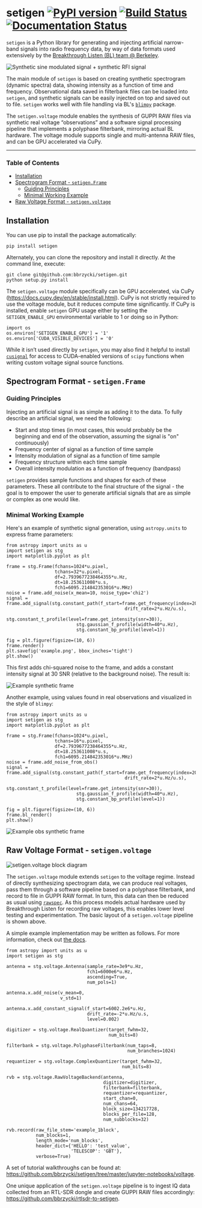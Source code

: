 # setigen [![PyPI version](https://badge.fury.io/py/setigen.svg)](https://badge.fury.io/py/setigen) [![Build Status](https://travis-ci.org/bbrzycki/setigen.svg?branch=master)](https://travis-ci.org/bbrzycki/setigen) [![Documentation Status](https://readthedocs.org/projects/setigen/badge/?version=latest)](https://setigen.readthedocs.io/en/latest/?badge=latest)

`setigen` is a Python library for generating and injecting artificial narrow-band signals into radio frequency data, by way of data formats used extensively by the [Breakthrough Listen (BL) team @ Berkeley](https://seti.berkeley.edu/listen/). 

![Synthetic sine modulated signal + synthetic RFI signal](https://github.com/bbrzycki/setigen/blob/master/docs/source/images/flashy_synthetic.png)

The main module of `setigen` is based on creating synthetic spectrogram (dynamic spectra) data, showing intensity as a function of time and frequency. Observational data saved in filterbank files can be loaded into `setigen`, and synthetic signals can be easily injected on top and saved out to file. `setigen` works well with file handling via BL's [`blimpy`](https://github.com/UCBerkeleySETI/blimpy) package.

The `setigen.voltage` module enables the synthesis of GUPPI RAW files via synthetic real voltage “observations” and a software signal processing pipeline that implements a polyphase filterbank, mirroring actual BL hardware. The voltage module supports single and multi-antenna RAW files, and can be GPU accelerated via CuPy.

---

### Table of Contents
- [Installation](#installation)
- [Spectrogram Format - `setigen.Frame`](#spectrogram-format)
    - [Guiding Principles](#guiding-principles)
    - [Minimal Working Example](#mwe-spectrogram)
- [Raw Voltage Format - `setigen.voltage`](#voltage-format)

## Installation <a name="installation"></a>

You can use pip to install the package automatically:

```
pip install setigen
```

Alternately, you can clone the repository and install it directly. At the command line, execute:

```
git clone git@github.com:bbrzycki/setigen.git
python setup.py install
```

The `setigen.voltage` module specifically can be GPU accelerated, via CuPy (https://docs.cupy.dev/en/stable/install.html). CuPy is not strictly required to use the voltage module, but it reduces compute time significantly. If CuPy is installed, enable `setigen` GPU usage either by setting the `SETIGEN_ENABLE_GPU` environmental variable to 1 or doing so in Python:

```
import os
os.environ['SETIGEN_ENABLE_GPU'] = '1'
os.environ['CUDA_VISIBLE_DEVICES'] = '0'
```

While it isn’t used directly by `setigen`, you may also find it helpful to install [`cusignal`](https://github.com/rapidsai/cusignal) for access to CUDA-enabled versions of `scipy` functions when writing custom voltage signal source functions.

## Spectrogram Format - `setigen.Frame` <a name="spectrogram-format"></a>

### Guiding Principles <a name="guiding-principles"></a>

Injecting an artificial signal is as simple as adding it to the data. To fully describe an artificial signal, we need the following:

* Start and stop times (in most cases, this would probably be the beginning and end of the observation, assuming the signal is "on" continuously)
* Frequency center of signal as a function of time sample
* Intensity modulation of signal as a function of time sample
* Frequency structure within each time sample
* Overall intensity modulation as a function of frequency (bandpass)

`setigen` provides sample functions and shapes for each of these parameters. These all contribute to the final structure of the signal - the goal is to empower the user to generate artificial signals that are as simple or complex as one would like.

### Minimal Working Example <a name="mwe-spectrogram"></a>

Here's an example of synthetic signal generation, using `astropy.units` to express frame parameters:

```
from astropy import units as u
import setigen as stg
import matplotlib.pyplot as plt

frame = stg.Frame(fchans=1024*u.pixel,
                  tchans=32*u.pixel,
                  df=2.7939677238464355*u.Hz,
                  dt=18.253611008*u.s,
                  fch1=6095.214842353016*u.MHz)
noise = frame.add_noise(x_mean=10, noise_type='chi2')
signal = frame.add_signal(stg.constant_path(f_start=frame.get_frequency(index=200),
                                            drift_rate=2*u.Hz/u.s),
                          stg.constant_t_profile(level=frame.get_intensity(snr=30)),
                          stg.gaussian_f_profile(width=40*u.Hz),
                          stg.constant_bp_profile(level=1))

fig = plt.figure(figsize=(10, 6))
frame.render()
plt.savefig('example.png', bbox_inches='tight')
plt.show()
```

This first adds chi-squared noise to the frame, and adds a constant intensity signal at 30 SNR (relative to the background noise). The result is:

![Example synthetic frame](https://github.com/bbrzycki/setigen/blob/master/docs/source/images/example.png)

Another example, using values found in real observations and visualized in the style of `blimpy`:

```
from astropy import units as u
import setigen as stg
import matplotlib.pyplot as plt

frame = stg.Frame(fchans=1024*u.pixel,
                  tchans=16*u.pixel,
                  df=2.7939677238464355*u.Hz,
                  dt=18.253611008*u.s,
                  fch1=6095.214842353016*u.MHz)
noise = frame.add_noise_from_obs()
signal = frame.add_signal(stg.constant_path(f_start=frame.get_frequency(index=200),
                                            drift_rate=2*u.Hz/u.s),
                          stg.constant_t_profile(level=frame.get_intensity(snr=30)),
                          stg.gaussian_f_profile(width=40*u.Hz),
                          stg.constant_bp_profile(level=1))

fig = plt.figure(figsize=(10, 6))
frame.bl_render()
plt.show()
```

![Example obs synthetic frame](https://github.com/bbrzycki/setigen/blob/master/docs/source/images/example_obs.png)

## Raw Voltage Format - `setigen.voltage` <a name="voltage-format"></a>

![setigen.voltage block diagram](https://github.com/bbrzycki/setigen/blob/master/docs/source/images/setigen_voltage_diagram_h.png)

The `setigen.voltage` module extends `setigen` to the voltage regime. Instead of directly synthesizing spectrogram data, we can produce real voltages, pass them through a software pipeline based on a polyphase filterbank, and record to file in GUPPI RAW format. In turn, this data can then be reduced as usual using [`rawspec`](https://github.com/UCBerkeleySETI/rawspec). As this process models actual hardware used by Breakthrough Listen for recording raw voltages, this enables lower level testing and experimentation. The basic layout of a `setigen.voltage` pipeline is shown above.

A simple example implementation may be written as follows. For more information, check out [the docs](https://setigen.readthedocs.io/en/master/voltages.html).

```
from astropy import units as u
import setigen as stg

antenna = stg.voltage.Antenna(sample_rate=3e9*u.Hz,
                              fch1=6000e6*u.Hz,
                              ascending=True,
                              num_pols=1)

antenna.x.add_noise(v_mean=0,
                    v_std=1)

antenna.x.add_constant_signal(f_start=6002.2e6*u.Hz,
                              drift_rate=-2*u.Hz/u.s,
                              level=0.002)

digitizer = stg.voltage.RealQuantizer(target_fwhm=32,
                                      num_bits=8)

filterbank = stg.voltage.PolyphaseFilterbank(num_taps=8,
                                             num_branches=1024)

requantizer = stg.voltage.ComplexQuantizer(target_fwhm=32,
                                           num_bits=8)

rvb = stg.voltage.RawVoltageBackend(antenna,
                                    digitizer=digitizer,
                                    filterbank=filterbank,
                                    requantizer=requantizer,
                                    start_chan=0,
                                    num_chans=64,
                                    block_size=134217728,
                                    blocks_per_file=128,
                                    num_subblocks=32)

rvb.record(raw_file_stem='example_1block',
           num_blocks=1,
           length_mode='num_blocks',
           header_dict={'HELLO': 'test_value',
                        'TELESCOP': 'GBT'},
           verbose=True)
```

A set of tutorial walkthroughs can be found at: https://github.com/bbrzycki/setigen/tree/master/jupyter-notebooks/voltage.
 
One unique application of the `setigen.voltage` pipeline is to ingest IQ data collected from an RTL-SDR dongle and create GUPPI RAW files accordingly: https://github.com/bbrzycki/rtlsdr-to-setigen. 
